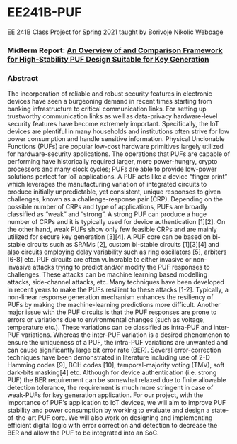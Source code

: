 # EE241B-PUF
EE 241B Class Project for Spring 2021 taught by Borivoje Nikolic
[Webpage](https://gprechter.github.io/EE241B-PUF/)

### Midterm Report: [An Overview of and Comparison Framework for High-Stability PUF Design Suitable for Key Generation](https://github.com/gprechter/EE241B-PUF/raw/main/EE241B_PUF_Midterm_Report.pdf)

### Abstract
The incorporation of reliable and robust security features in electronic devices have seen a burgeoning demand in recent times starting from banking infrastructure to critical communication links. For setting up trustworthy communication links as well as data-privacy hardware-level security features have become extremely important. Specifically, the IoT devices are plentiful in many households and institutions often strive for low power consumption and handle sensitive information. Physical Unclonable Functions (PUFs) are popular low-cost hardware primitives largely utilized for hardware-security applications. The operations that PUFs are capable of performing have historically required larger, more power-hungry, crypto processors   and many clock cycles; PUFs are able to provide low-power solutions perfect for IoT applications. A PUF acts like a device “finger print” which leverages the manufacturing variation of integrated circuits to produce initially unpredictable, yet consistent, unique responses to given challenges, known as a challenge-response pair (CRP). Depending on the possible number of CRPs and type of applications, PUFs are broadly classified as “weak” and “strong”. A strong PUF can produce a huge number of CRPs and it is typically used for device authentication [1][2]. On the other hand, weak PUFs show only few feasible CRPs and are mainly utilized for secure key generation [3][4]. A PUF core can be based on bi-stable circuits such as SRAMs [2], custom bi-stable circuits [1][3][4] and also circuits employing delay variability such as ring oscillators [5], arbiters [6-8] etc. PUF circuits are often vulnerable to either invasive or non-invasive attacks trying to predict and/or modify the PUF responses to challenges. These attacks can be machine learning based modelling attacks, side-channel attacks, etc. Many techniques have been developed in recent years to make the PUFs resilient to these attacks [1-2]. Typically, a non-linear response generation mechanism enhances the resiliency of PUFs by making the machine-learning predictions more difficult. Another major issue with the PUF circuits is that the PUF responses are prone to errors or variations due to environmental changes (such as voltage, temperature etc.). These variations can be classified as intra-PUF and inter-PUF variations. Whereas the inter-PUF variation is a desired phenomenon to ensure the uniqueness of a PUF, the intra-PUF variations are unwanted and can cause significantly large bit error rate (BER). Several error-correction techniques have been demonstrated in literature including use of 2-D Hamming codes [9], BCH codes [10], temporal-majority voting (TMV), soft dark-bits masking[4] etc. Although for device authentication (i.e. strong PUF) the BER requirement can be somewhat relaxed due to finite allowable detection tolerance, the requirement is much more stringent in case of weak-PUFs for key generation application. For our project, with the importance of PUF's application to IoT devices, we will aim to improve PUF stability and power consumption by working to evaluate and design a state-of-the-art PUF core. We will also work on designing and implementing efficient digital logic with error correction and detection to decrease the BER and allow the PUF to be integrated into an SoC.
